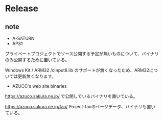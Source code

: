 # Release

## note
- A-SATURN
- APS1

プライベートプロジェクトでソース公開する予定が無いものについて、バイナリのみ公開するために置いている。

Windows Kit / ARM32 /dinput8.lib のサポートが無くなったため、ARM32については更新無くなります。

- AZUCO's web site binaries

https://azuco.sakura.ne.jp/ で公開しているバイナリを置いている。

https://azuco.sakura.ne.jp/fao/ Project-faoのページデータ、バイナリも置いている。
